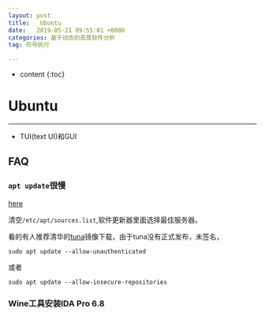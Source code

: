 ```yaml
---
layout: post
title:   Ubuntu
date:   2019-05-21 09:55:01 +0800
categories: 基于动态的恶意软件分析
tag: 符号执行

---
```

* content
{:toc}


# Ubuntu

---

* TUI(text UI)和GUI

## FAQ

### `apt update`很慢

[here](https://blog.csdn.net/gerald_jones/article/details/80771884)

清空`/etc/apt/sources.list`,软件更新器里面选择最佳服务器。

看的有人推荐清华的[tuna](https://mirrors.tuna.tsinghua.edu.cn/help/ubuntu/)镜像下载，由于tuna没有正式发布，未签名，

```shell
sudo apt update --allow-unauthenticated
```

或者

```shell
sudo apt update --allow-insecure-repositories
```



### Wine工具安装IDA Pro 6.8



